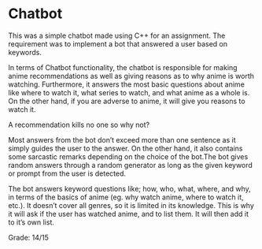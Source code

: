 # Chatbot

This was a simple chatbot made using C++ for an assignment. The requirement was to implement a bot that answered a user based on keywords.

In terms of Chatbot functionality, the chatbot is responsible for making anime recommendations as well as giving reasons as to why anime is worth watching. Furthermore, it answers the most basic questions about anime like where to watch it, what series to watch, and what anime as a whole is. On the other hand, if you are adverse to anime, it will give you reasons to watch it.

A recommendation kills no one so why not? 

Most answers from the bot don’t exceed more than one sentence as it simply guides the user to the answer. On the other hand, it also contains some sarcastic remarks depending on the choice of the bot.The bot gives random answers through a random generator as long as the given keyword or prompt from the user is detected.  

The bot answers keyword questions like; how, who, what, where, and why, in terms of the basics of anime (eg. why watch anime, where to watch it,  etc.). It doesn’t cover all genres, so it is limited in its knowledge. This is why it will ask if the user has watched anime, and to list them. It will then add it to it’s own list. 

Grade: 14/15
